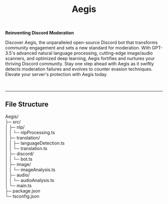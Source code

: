 <h1 align = "center" >Aegis</h1>
<br />
<p align="center">

**Reinventing Discord Moderation**
</p>
  
<p>  
Discover Aegis, the unparalleled open-source Discord bot that transforms community engagement and sets a new standard for moderation. With GPT-3.5's advanced natural language processing, cutting-edge image/audio scanners, and optimized deep learning, Aegis fortifies and nurtures your thriving Discord community. Stay one step ahead with Aegis as it swiftly detects moderation failures and evolves to counter evasion techniques. Elevate your server's protection with Aegis today.
  
</p>
<br />

---

<h2>File Structure</h2>
<p>
Aegis/<br>
├─ src/<br>
│ ├─ nlp/<br>
│ │ └─ nlpProcessing.ts<br>
│ ├─ translation/<br>
│ │ ├─ languageDetection.ts<br>
│ │ └─ translation.ts<br>
│ ├─ discord/<br>
│ │ └─ bot.ts<br>
│ ├─ image/<br>
│ │ └─ imageAnalysis.ts<br>
│ ├─ audio/<br>
│ │ └─ audioAnalysis.ts<br>
│ └─ main.ts<br>
├─ package.json<br>
└─ tsconfig.json<br>


</p>  
